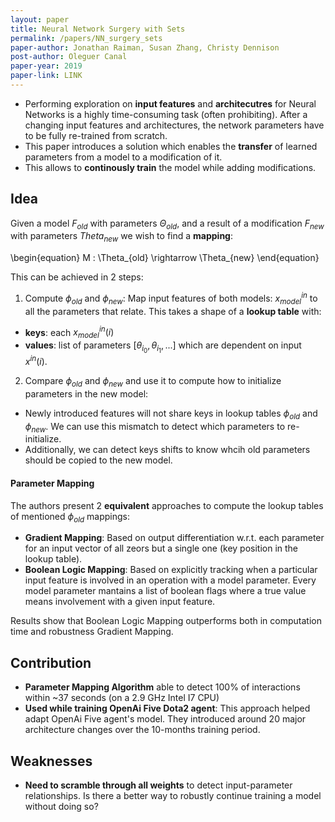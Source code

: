 ```yaml
---
layout: paper
title: Neural Network Surgery with Sets
permalink: /papers/NN_surgery_sets
paper-author: Jonathan Raiman, Susan Zhang, Christy Dennison
post-author: Oleguer Canal
paper-year: 2019
paper-link: LINK
---
```


- Performing exploration on **input features** and **architecutres** for Neural Networks is a highly time-consuming task (often prohibiting).
After a changing input features and architectures, the network parameters have to be fully re-trained from scratch.
- This paper introduces a solution which enables the **transfer** of learned parameters from a model to a modification of it.
- This allows to **continously train** the model while adding modifications.

## Idea
Given a model $F_{old}$ with parameters $\Theta_{old}$, and a result of a modification $F_{new}$ with parameters $Theta_{new}$ we wish to find a **mapping**:

\begin{equation}
M : \Theta_{old} \rightarrow \Theta_{new}
\end{equation}

This can be achieved in 2 steps:

1. Compute $\phi_{old}$ and $\phi_{new}$: Map input features of both models: $x_{model}^{in}$ to all the parameters that relate.
This takes a shape of a **lookup table** with:
- **keys**: each $x_{model}^{in}(i)$
- **values**: list of parameters $[\theta_{i_0}, \theta_{i_1}, ...]$ which are dependent on input $x^{in}(i)$.

2. Compare $\phi_{old}$ and $\phi_{new}$ and use it to compute how to initialize parameters in the new model:
- Newly introduced features will not share keys in lookup tables $\phi_{old}$ and $\phi_{new}$. We can use this mismatch to detect which parameters to re-initialize.
- Additionally, we can detect keys shifts to know whcih old parameters should be copied to the new model.


<!-- {% include figure.html url="/assets/images/[PATH]" description="[DESCRIPTION]" %} -->

#### Parameter Mapping
The authors present 2 **equivalent** approaches to compute the lookup tables of mentioned $\phi_{old}$ mappings:
- **Gradient Mapping**: Based on output differentiation w.r.t. each parameter for an input vector of all zeors but a single one (key position in the lookup table).
- **Boolean Logic Mapping**: Based on explicitly tracking when a particular input feature is involved in an operation with a model parameter. Every model parameter mantains a list of boolean flags where a true value means involvement with a given input feature.

Results show that Boolean Logic Mapping outperforms both in computation time and robustness Gradient Mapping.

## Contribution
 - **Parameter Mapping Algorithm** able to detect 100% of interactions within ~37 seconds (on a 2.9 GHz Intel I7 CPU)
 - **Used while training OpenAi Five Dota2 agent**: This approach helped adapt OpenAi Five agent's model. They introduced around 20 major architecture changes over the 10-months training period.

## Weaknesses
 - **Need to scramble through all weights** to detect input-parameter relationships. Is there a better way to robustly continue training a model without doing so?
